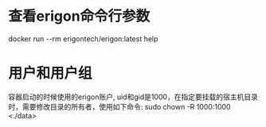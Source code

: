 
# 查看erigon命令行参数

docker run --rm erigontech/erigon:latest help


# 用户和用户组

容器启动的时候使用的erigon账户, uid和gid是1000，在指定要挂载的宿主机目录时，需要修改目录的所有者，使用如下命令:
sudo chown -R 1000:1000 <./data>



